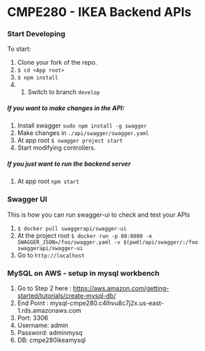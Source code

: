 # CMPE280 - IKEA Backend APIs


### Start Developing

To start:
1. Clone your fork of the repo.
1. `$ cd <App root>`
1. `$ npm install`
1. 1. Switch to branch `develop`


##### If you want to make changes in the API:
1. Install swagger `sudo npm install -g swagger`
1. Make changes in `./api/swagger/swagger.yaml`
1. At app root `$ swagger project start`
1. Start modifying controllers.

##### If you just want to run the backend server
1. At app root `npm start`


### Swagger UI

This is how you can run swagger-ui to check and test your APIs
1. `$ docker pull swaggerapi/swagger-ui`
1. At the project root `$ docker run -p 80:8080 -e SWAGGER_JSON=/foo/swagger.yaml -v $(pwd)/api/swagger/:/foo swaggerapi/swagger-ui`
1. Go to `http://localhost`


### MySQL on AWS - setup in mysql workbench
    
1. Go to Step 2 here : https://aws.amazon.com/getting-started/tutorials/create-mysql-db/
1. End Point : mysql-cmpe280.c4lhvu8c7j2x.us-east-1.rds.amazonaws.com
3. Port: 3306
4. Username: admin
5. Password: adminmysq
6. DB: cmpe280ikeamysql

